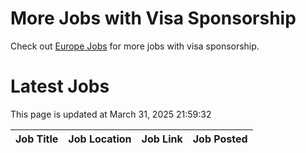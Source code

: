 # More Jobs with Visa Sponsorship

Check out [Europe Jobs](https://github.com/sureshparimi/europejobs#latest-jobs) for more jobs with visa sponsorship.

# Latest Jobs

This page is updated at March 31, 2025 21:59:32

| Job Title | Job Location | Job Link | Job Posted |
| --- | --- | --- | --- |

